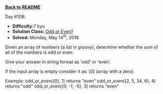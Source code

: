 ﻿<a href=https://github.com/hlais/Kata---a---Day><b>Back to README</b><a>

Day #108: 

* <b>Difficulty:</b>7 kyu
* <b>Solution Class:</b> [Odd or Even?](Odd%20Or%20Even.cs)
* <b>Solved:</b> Monday, May 14<sup>th</sup>, 2018

Given an array of numbers (a list in groovy), determine whether the sum of all of the numbers is odd or even.

Give your answer in string format as 'odd' or 'even'.

If the input array is empty consider it as: [0] (array with a zero).

Example:
odd_or_even({0}, 1) returns "even"
odd_or_even({2, 5, 34, 6}, 4) returns "odd"
odd_or_even({0, -1, -5}, 3) returns "even"
